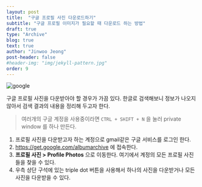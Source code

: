 ```yaml
---
layout: post
title:  "구글 프로필 사진 다운로드하기"
subtitle: "구글 프로필 이미지가 필요할 때 다운로드 하는 방법"
draft: true
type: "Archive"
blog: true
text: true
author: "Jinwoo Jeong"
post-header: false
#header-img: "img/jekyll-pattern.jpg"
order: 9
---
```


![google](http://www.google.com/logos/doodles/2015/googles-new-logo-5078286822539264.3-hp2x.gif)

구글 프로필 사진을 다운받아야 할 경우가 가끔 있다. 한글로 검색해보니 정보가 나오지 않아서 검색 결과의 내용을 정리해 두고자 한다.

> 여러개의 구글 계정을 사용중이라면 `CTRL + SHIFT + N` 을 눌러 private window 를 하나 만든다.

1. 프로필 사진을 다운받고자 하는 계정으로 gmail같은 구글 서비스를 로그인 한다.
2.  https://get.google.com/albumarchive  에 접속한다.
3. **프로필 사진 > Profile Photos** 으로 이동한다. 여기에서 계정의 모든 프로필 사진들을 찾을 수 있다.
4. 우측 상단 구석에 있는 triple dot 버튼을 사용해서 하나의 사진을 다운받거나 모든 사진을 다운받을 수 있다.